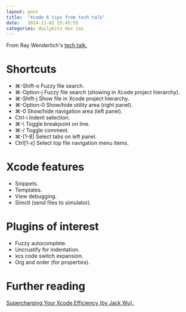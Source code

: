 ```yaml
---
layout: post
title:  "Xcode 6 tips from tech talk"
date:   2014-11-02 15:45:55
categories: dailybits dev ios
---
```


From Ray Wenderlich's [tech talk.](http://www.raywenderlich.com/85999/xcode-6-tips-tricks-tech-talk-video)

Shortcuts
=========

* ⌘-Shift-o Fuzzy file search.
* ⌘-Option-j Fuzzy file search (showing in Xcode project hierarchy).
* ⌘-Shift-j Show file in Xcode project hierarchy.
* ⌘-Option-0 Show/hide utility area (right panel).
* ⌘-0 Show/hide navigation area (left panel).
* Ctrl-i Indent selection.
* ⌘-\ Toggle breakpoint on line.
* ⌘-/ Toggle comment.
* ⌘-[1-8] Select tabs on left panel.
* Ctrl[1-x] Select top file navigation menu items.

Xcode features
==============

* Snippets.
* Templates.
* View debugging.
* Simctl (send files to simulator).

Plugins of interest
===================

* Fuzzy autocomplete.
* Uncrustify for indentation.
* xcs code switch expansion.
* Org and order (for properties).

Further reading
===============

[Supercharging Your Xcode Efficiency (by Jack Wu).](http://www.raywenderlich.com/72021/supercharging-xcode-efficiency)
